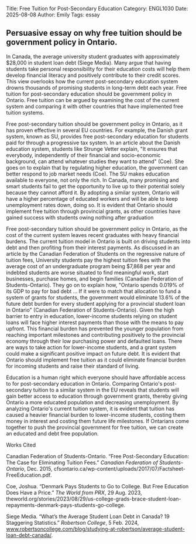 Title: Free Tuition for Post-Secondary Education
Category: ENGL1030
Date: 2025-08-08
Author: Emily 
Tags: essay

## Persuasive essay on why free tuition should be government policy in Ontario.

In Canada, the average university student graduates with approximately $28,000 in student loan debt (Siege Media). Many argue that having students take personal responsibility for their education costs will help them develop financial literacy and positively contribute to their credit scores. This view overlooks how the current post-secondary education system drowns thousands of promising students in long-term debt each year. Free tuition for post-secondary education should be government policy in Ontario. Free tuition can be argued by examining the cost of the current system and comparing it with other countries that have implemented free tuition systems.

Free post-secondary tuition should be government policy in Ontario, as it has proven effective in several EU countries. For example, the Danish grant system, known as SU, provides free post-secondary education for students paid for through a progressive tax system. In an article about the Danish education system, students like Strunge Vetter explain, "It ensures that everybody, independently of their financial and socio-economic background, can attend whatever studies they want to attend" (Coe). She goes on to explain that by regulating higher education, the government can better respond to job market needs (Coe). The SU makes education available to everyone, not only the rich. In Canada, many promising and smart students fail to get the opportunity to live up to their potential solely because they cannot afford it. By adopting a similar system, Ontario will have a higher percentage of educated workers and will be able to keep unemployment rates down, doing so. It is evident that Ontario should implement free tuition through provincial grants, as other countries have gained success with students owing nothing after graduation

Free post-secondary tuition should be government policy in Ontario, as the cost of the current system leaves recent graduates with heavy financial burdens. The current tuition model in Ontario is built on driving students into debt and then profiting from their interest payments. As discussed in an article by the Canadian Federation of Students on the regressive nature of tuition fees, University students pay the highest tuition fees with the average cost of an undergraduate program being $7,868 per year and indebted students are worse situated to find meaningful work, start businesses, purchase homes, and begin families (Canadian Federation of Students-Ontario). They go on to explain how, "Ontario spends 0.019% of its GDP to pay for bad debt ... If it were to match that allocation to fund a system of grants for students, the government would eliminate 13.6% of the future debt burden for every student applying for a provincial student loan in Ontario" (Canadian Federation of Students-Ontario). Given the high barrier to entry in education, lower-income students relying on student loans will face higher interest payments than those with the means to pay upfront. This financial burden has prevented the younger population from reaching important milestones and contributing positively to the provincial economy through their low purchasing power and defaulted loans. There are ways to take action for lower-income students, and a grant system could make a significant positive impact on future debt. It is evident that Ontario should implement free tuition as it could eliminate financial burden for incoming students and raise their standard of living.

Education is a human right which everyone should have affordable access to for post-secondary education in Ontario. Comparing Ontario's post-secondary tuition to a similar system in the EU reveals that students will gain better access to education through government grants, thereby giving Ontario a more educated population and decreasing unemployment. By analyzing Ontario's current tuition system, it is evident that tuition has caused a heavier financial burden to lower-income students, costing them money in interest and costing them future life milestones. If Ontarians come together to push the provincial government for free tuition, we can create an educated and debt free population.

Works Cited

Canadian Federation of Students-Ontario. “Free Post-Secondary Education: The Case for Eliminating Tuition Fees.” _Canadian Federation of Students-Ontario_, Dec. 2015, cfsontario.ca/wp-content/uploads/2017/07/Factsheet-FreeEducation.pdf.

Coe, Joshua. “Denmark Pays Students to Go to College. But Free Education Does Have a Price.” _The World from PRX_, 29 Aug. 2023, theworld.org/stories/2023/08/29/us-college-grads-brace-student-loan-repayments-denmark-pays-students-go-college.

Siege Media. “What’s the Average Student Loan Debt in Canada? 19 Staggering Statistics.” _Robertson College_, 5 Feb. 2024, www.robertsoncollege.com/blog/studying-at-robertson/average-student-loan-debt-canada/.